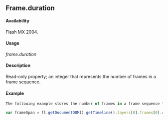 ## Frame.duration

#### Availability

Flash MX 2004.

#### Usage

*frame.duration*

#### Description

Read-only property; an integer that represents the number of frames in a frame sequence.

#### Example

```javascript
The following example stores the number of frames in a frame sequence that starts at the first frame in the top layer in the frameSpan variable:

var frameSpan = fl.getDocumentDOM().getTimeline().layers[0].frames[0].duration;

```